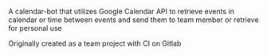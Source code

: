 A calendar-bot that utilizes Google Calendar API to retrieve events in calendar or time between events and send them to team member or retrieve for personal use

Originally created as a team project with CI on Gitlab
